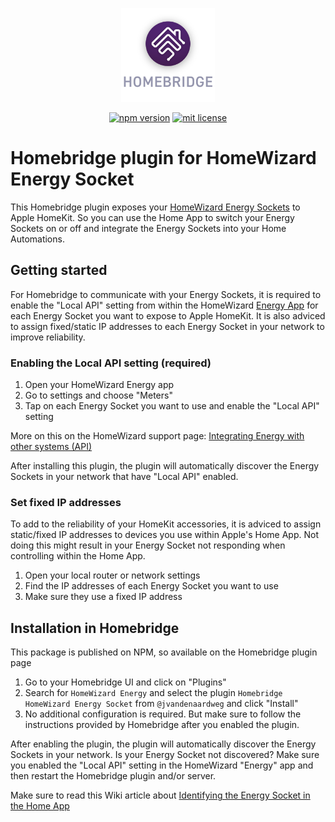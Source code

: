 <p align="center">
<img src="https://github.com/homebridge/branding/raw/master/logos/homebridge-wordmark-logo-vertical.png" width="150">
</p>
<p align="center">
<a href="https://badge.fury.io/js/sort-by-property"><img src="https://badge.fury.io/js/homebridge-homewizard-energy-socket.svg" alt="npm version" /></a>
<a href="https://github.com/jvandenaardweg/sort-by-property/blob/main/LICENSE"><img src="https://img.shields.io/badge/license-MIT-blue.svg" alt="mit license" /></a>
</p>

# Homebridge plugin for HomeWizard Energy Socket

This Homebridge plugin exposes your [HomeWizard Energy Sockets](https://www.homewizard.com/shop/wi-fi-energy-socket/) to Apple HomeKit. So you can use the Home App to switch your Energy Sockets on or off and integrate the Energy Sockets into your Home Automations.

## Getting started

For Homebridge to communicate with your Energy Sockets, it is required to enable the "Local API" setting from within the HomeWizard [Energy App](https://apps.apple.com/app/homewizard-energy/id1492427207) for each Energy Socket you want to expose to Apple HomeKit. It is also adviced to assign fixed/static IP addresses to each Energy Socket in your network to improve reliability.

### Enabling the Local API setting (required)

1. Open your HomeWizard Energy app
2. Go to settings and choose "Meters"
3. Tap on each Energy Socket you want to use and enable the "Local API" setting

More on this on the HomeWizard support page: [Integrating Energy with other systems (API)](https://helpdesk.homewizard.com/en/articles/5935977-integrating-energy-with-other-systems-api)

After installing this plugin, the plugin will automatically discover the Energy Sockets in your network that have "Local API" enabled.

### Set fixed IP addresses
To add to the reliability of your HomeKit accessories, it is adviced to assign static/fixed IP addresses to devices you use within Apple's Home App. Not doing this might result in your Energy Socket not responding when controlling within the Home App.

1. Open your local router or network settings
2. Find the IP addresses of each Energy Socket you want to use
3. Make sure they use a fixed IP address

## Installation in Homebridge

This package is published on NPM, so available on the Homebridge plugin page

1. Go to your Homebridge UI and click on "Plugins"
2. Search for `HomeWizard Energy` and select the plugin `Homebridge HomeWizard Energy Socket` from `@jvandenaardweg` and click "Install"
3. No additional configuration is required. But make sure to follow the instructions provided by Homebridge after you enabled the plugin.

After enabling the plugin, the plugin will automatically discover the Energy Sockets in your network. Is your Energy Socket not discovered? Make sure you enabled the "Local API" setting in the HomeWizard "Energy" app and then restart the Homebridge plugin and/or server.

Make sure to read this Wiki article about [Identifying the Energy Socket in the Home App](https://github.com/jvandenaardweg/homebridge-homewizard-energy-socket/wiki/Identifying-the-Energy-Socket-in-the-Home-App)
